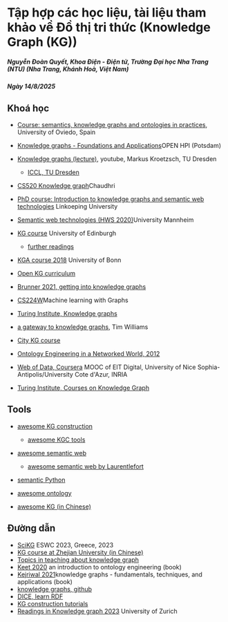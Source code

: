 # Tập hợp các học liệu, tài liệu tham khảo về Đồ thị tri thức (Knowledge Graph (KG))

##### Nguyễn Đoàn Quyết, Khoa Điện - Điện tử, Trường Đại học Nha Trang (NTU) (Nha Trang, Khánh Hoà, Việt Nam)

##### Ngày 14/8/2025

## Khoá học

* [Course: semantics, knowledge graphs and ontologies in practices](https://cursoslabra.github.io/semWebKGs/), University of Oviedo, Spain
* [Knowledge graphs - Foundations and Applications](https://open.hpi.de/courses/knowledgegraphs2023)OPEN HPI (Potsdam)
* [Knowledge graphs (lecture)](https://www.youtube.com/watch?v=NZN2jVyRKVc&list=PLar5iR7mhb4dJHDSjmeo6W7HomHBSZf9t&ab_channel=Knowledge-BasedSystems%2CTUDresden), youtube, Markus Kroetzsch, TU Dresden

  * [ICCL, TU Dresden](https://iccl.inf.tu-dresden.de/web/Knowledge_Graphs)

* [CS520 Knowledge graph](https://web.stanford.edu/class/cs520/)Chaudhri
* [PhD course: Introduction to knowledge graphs and semantic web technologies](https://www.ida.liu.se/research/semanticweb/events/SemWebCourse2023/index.shtml) Linkoeping University
* [Semantic web technologies (HWS 2020)](https://www.uni-mannheim.de/dws/teaching/course-details/courses-for-master-candidates/course-archive/hws-2020/ie-650-semantic-web-technologies/#c256062)University Mannheim
* [KG course](https://opencourse.inf.ed.ac.uk/kg) University of Edinburgh

  * [further readings](https://opencourse.inf.ed.ac.uk/kg/resource-list)

* [KGA course 2018](https://sewiki.iai.uni-bonn.de/teaching/lectures/kga/2018/slides) University of Bonn
* [Open KG curriculum](https://github.com/chrisdavisj/open-kg-curriculum/tree/master?tab=readme-ov-file)
* [Brunner 2021, getting into knowledge graphs](https://katharinabrunner.de/2021/12/getting-into-knowledge-graphs-list-of-resources-continuously-updated/)
* [CS224W](https://snap.stanford.edu/class/cs224w-2023/)Machine learning with Graphs
* [Turing Institute, Knowledge graphs](https://github.com/turing-knowledge-graphs/teaching/tree/main/city)
* [a gateway to knowledge graphs](https://ldtim-kgwithr.netlify.app/), Tim Williams
* [City KG course](https://github.com/city-knowledge-graphs)
* [Ontology Engineering in a Networked World, 2012](https://link.springer.com/book/10.1007/978-3-642-24794-1)
* [Web of Data, Coursera](https://www.coursera.org/learn/web-data/) MOOC of EIT Digital, University of Nice Sophia-Antipolis/University Cote d'Azur, INRIA
* [Turing Institute, Courses on Knowledge Graph](https://github.com/turing-knowledge-graphs/teaching)

## Tools

* [awesome KG construction](https://github.com/songjiang0909/awesome-knowledge-graph-construction)

  * [awesome KGC tools](https://github.com/kg-construct/awesome-kgc-tools)

* [awesome semantic web](https://github.com/semantalytics/awesome-semantic-web)

  * [awesome semantic web by Laurentlefort](https://github.com/laurentlefort/awesome-semantic-web)

* [semantic Python](https://github.com/pysemtec/semantic-python-overview?tab=readme-ov-file)
* [awesome ontology](https://github.com/ozekik/awesome-ontology)
* [awesome KG (in Chinese)](https://github.com/husthuke/awesome-knowledge-graph)

## Đường dẫn

* [SciKG](https://tetherless-world.github.io/scikg-eswc-2023/#program) ESWC 2023, Greece, 2023
* [KG course at Zhejian University (in Chinese)](https://github.com/amorsun/kg-course)
* [Topics in teaching about knowledge graph](https://drive.google.com/drive/folders/137yxzaLOpZtPFHWYmIHPnfR2Kgs4eiX3)
* [Keet 2020](https://people.cs.uct.ac.za/~mkeet/OEbook/) an introduction to ontology engineering (book)
* [Kejriwal 2021](https://mitpress.mit.edu/9780262045094/knowledge-graphs/)knowledge graphs - fundamentals, techniques, and applications (book)
* [knowledge graphs, github](https://github.com/shaoxiongji/knowledge-graphs)
* [DICE, learn RDF](https://dice-research.org/news/2022-07-26_Learn-RDF/)
* [KG construction tutorials](https://github.com/kg-construct/tutorials/tree/main)
* [Readings in Knowledge graph 2023](https://www.ifi.uzh.ch/en/dast/teaching/SRKG23.html) University of Zurich

